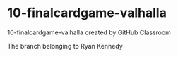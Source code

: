 # 10-finalcardgame-valhalla
10-finalcardgame-valhalla created by GitHub Classroom

The branch belonging to Ryan Kennedy
